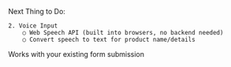 Next Thing to Do: 

    2. Voice Input 
        ○ Web Speech API (built into browsers, no backend needed)
        ○ Convert speech to text for product name/details
Works with your existing form submission
